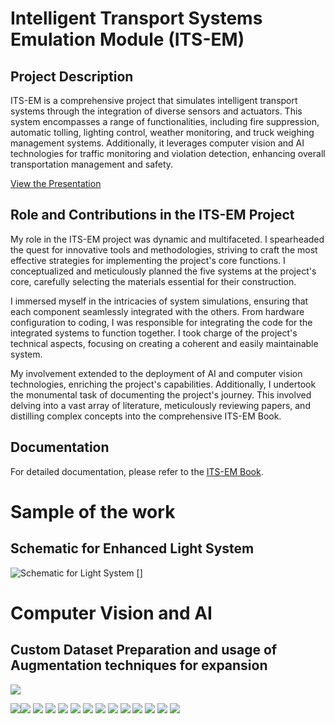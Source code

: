 # Intelligent Transport Systems Emulation Module (ITS-EM)

## Project Description
ITS-EM is a comprehensive project that simulates intelligent transport systems through the integration of diverse sensors and actuators. This system encompasses a range of functionalities, including fire suppression, automatic tolling, lighting control, weather monitoring, and truck weighing management systems. Additionally, it leverages computer vision and AI technologies for traffic monitoring and violation detection, enhancing overall transportation management and safety.

[View the Presentation](https://docs.google.com/presentation/d/1V8RBJFCrqOC-tag7L3ZRnW5d_6oPWTgM/edit?usp=drive_link&ouid=104931728493082077503&rtpof=true&sd=true)

## Role and Contributions in the ITS-EM Project
My role in the ITS-EM project was dynamic and multifaceted. I spearheaded the quest for innovative tools and methodologies, striving to craft the most effective strategies for implementing the project's core functions. I conceptualized and meticulously planned the five systems at the project's core, carefully selecting the materials essential for their construction.

I immersed myself in the intricacies of system simulations, ensuring that each component seamlessly integrated with the others. From hardware configuration to coding, I was responsible for integrating the code for the integrated systems to function together. I took charge of the project's technical aspects, focusing on creating a coherent and easily maintainable system.

My involvement extended to the deployment of AI and computer vision technologies, enriching the project's capabilities. Additionally, I undertook the monumental task of documenting the project's journey. This involved delving into a vast array of literature, meticulously reviewing papers, and distilling complex concepts into the comprehensive ITS-EM Book.

## Documentation
For detailed documentation, please refer to the [ITS-EM Book](Documents/ITS-EM_Graduation_Book.pdf).


# Sample of the work


## Schematic for Enhanced Light System
![Schematic for Light System](utils/Schematic_ITS_Light_System_2024-06-27.svg)
[]


# Computer Vision and AI

## Custom Dataset Preparation and usage of Augmentation techniques for expansion
![](utils/custom_dataset_augmentation.png)



![](utils/0001.svg)![](utils/0002.svg)
![](utils/0003.svg)
![](utils/0004.svg)
![](utils/0005.svg)
![](utils/0006.svg)
![](utils/0007.svg)
![](utils/0008.svg)
![](utils/0009.svg)
![](utils/0010.svg)
![](utils/0011.svg)
![](utils/0012.svg)
![](utils/0013.svg)
![](utils/0014.svg)


